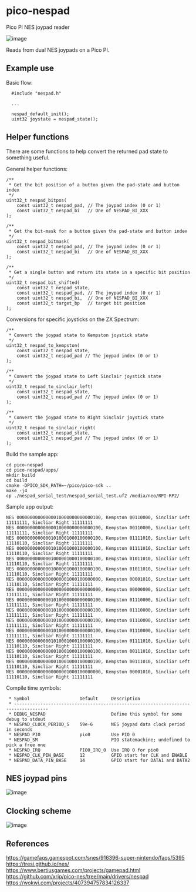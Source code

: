 # pico-nespad
Pico PI NES joypad reader

![image](docs/nes_joypad.jpg)

Reads from dual NES joypads on a Pico PI.

## Example use
Basic flow:
```
  #include "nespad.h"

  ...

  nespad_default_init();
  uint32 joystate = nespad_state();
```

## Helper functions
There are some functions to help convert the returned pad state to something useful.

General helper functions:
```
/**
 * Get the bit position of a button given the pad-state and button index
 */
uint32_t nespad_bitpos(
    const uint32_t nespad_pad, // The joypad index (0 or 1)
    const uint32_t nespad_bi   // One of NESPAD_BI_XXX
);

/**
 * Get the bit-mask for a button given the pad-state and button index
 */
uint32_t nespad_bitmask(
    const uint32_t nespad_pad, // The joypad index (0 or 1)
    const uint32_t nespad_bi   // One of NESPAD_BI_XXX
);

/**
 * Get a single button and return its state in a specific bit position
 */
uint32_t nespad_bit_shifted(
    const uint32_t nespad_state,
    const uint32_t nespad_pad, // The joypad index (0 or 1)
    const uint32_t nespad_bi,  // One of NESPAD_BI_XXX
    const uint32_t target_bp   // target bit position
);
```

Conversions for specific joysticks on the ZX Spectrum:
```
/**
 * Convert the joypad state to Kempston joystick state
 */
uint32_t nespad_to_kempston(
    const uint32_t nespad_state,
    const uint32_t nespad_pad // The joypad index (0 or 1)   
);

/**
 * Convert the joypad state to Left Sinclair joystick state
 */
uint32_t nespad_to_sinclair_left(
    const uint32_t nespad_state,
    const uint32_t nespad_pad // The joypad index (0 or 1)   
);

/**
 * Convert the joypad state to Right Sinclair joystick state
 */
uint32_t nespad_to_sinclair_right(
    const uint32_t nespad_state,
    const uint32_t nespad_pad // The joypad index (0 or 1)   
);

```

Build the sample app:
```
cd pico-nespad
cd pico-nespad/apps/
mkdir build
cd build
cmake -DPICO_SDK_PATH=~/pico/pico-sdk ..
make -j4
cp ./nespad_serial_test/nespad_serial_test.uf2 /media/neo/RPI-RP2/
```

Sample app output:
```
NES 00000000000000010000000000000100, Kempston 00110000, Sincliar Left 11111111, Sincliar Right 11111111
NES 00000000000000010000000000000100, Kempston 00110000, Sincliar Left 11111111, Sincliar Right 11111111
NES 00000000000001010001000100000100, Kempston 01111010, Sincliar Left 11110110, Sincliar Right 11111111
NES 00000000000001010001000100000100, Kempston 01111010, Sincliar Left 11110110, Sincliar Right 11111111
NES 00000000000001000001000100000100, Kempston 01011010, Sincliar Left 11110110, Sincliar Right 11111111
NES 00000000000001000001000100000100, Kempston 01011010, Sincliar Left 11110110, Sincliar Right 11111111
NES 00000000000000000001000100000000, Kempston 00001010, Sincliar Left 11110110, Sincliar Right 11111111
NES 00000000000000000000000000000000, Kempston 00000000, Sincliar Left 11111111, Sincliar Right 11111111
NES 00000000000001010000000000000100, Kempston 01110000, Sincliar Left 11111111, Sincliar Right 11111111
NES 00000000000001010000000000000100, Kempston 01110000, Sincliar Left 11111111, Sincliar Right 11111111
NES 00000000000001010000000000000100, Kempston 01110000, Sincliar Left 11111111, Sincliar Right 11111111
NES 00000000000001010000000000000100, Kempston 01110000, Sincliar Left 11111111, Sincliar Right 11111111
NES 00000000000001010001000100000100, Kempston 01111010, Sincliar Left 11110110, Sincliar Right 11111111
NES 00000000000000010001000100000100, Kempston 00111010, Sincliar Left 11110110, Sincliar Right 11111111
NES 00000000000000010001000100000100, Kempston 00111010, Sincliar Left 11110110, Sincliar Right 11111111
NES 00000000000000000001000100000000, Kempston 00001010, Sincliar Left 11110110, Sincliar Right 11111111
```

Compile time symbols:
```
 * Symbol                   Default     Description
 * -----------------------------------------------------------------------------------
 * DEBUG_NESPAD                         Define this symbol for some debug to stdout
 * NESPAD_CLOCK_PERIOD_S    59e-6       NES joypad data clock period in seconds
 * NESPAD_PIO               pio0        Use PIO 0
 * NESPAD_SM                            PIO statemachine; undefined to pick a free one
 * NESPAD_IRQ               PIO0_IRQ_0  Use IRQ 0 for pio0
 * NESPAD_CLK_PIN_BASE      12          GPIO start for CLK and ENABLE
 * NESPAD_DATA_PIN_BASE     14          GPIO start for DATA1 and DATA2
```
## NES joypad pins

![image](docs/nes_joypad_pins.png)

## Clocking scheme

![image](docs/nes_joypad_clocks.png)

## References
https://gamefaqs.gamespot.com/snes/916396-super-nintendo/faqs/5395<br/>
https://tresi.github.io/nes/<br/>
https://www.bertiusgames.com/projects/gamepad.html<br/>
https://github.com/xrip/pico-nes/tree/main/drivers/nespad<br/>
https://wokwi.com/projects/407394757834126337<br/>

